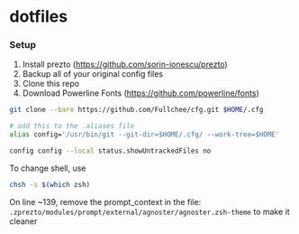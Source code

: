 # dotfiles

### Setup
1. Install prezto (https://github.com/sorin-ionescu/prezto)
2. Backup all of your original config files
3. Clone this repo
4. Download Powerline Fonts (https://github.com/powerline/fonts)

```bash
git clone --bare https://github.com/Fullchee/cfg.git $HOME/.cfg
```
```bash
# add this to the .aliases file
alias config='/usr/bin/git --git-dir=$HOME/.cfg/ --work-tree=$HOME'
```

```bash
config config --local status.showUntrackedFiles no
```

To change shell, use
```bash
chsh -s $(which zsh)
```

On line ~139, remove the prompt_context in the file: `.zprezto/modules/prompt/external/agnoster/agnoster.zsh-theme` to make it cleaner
